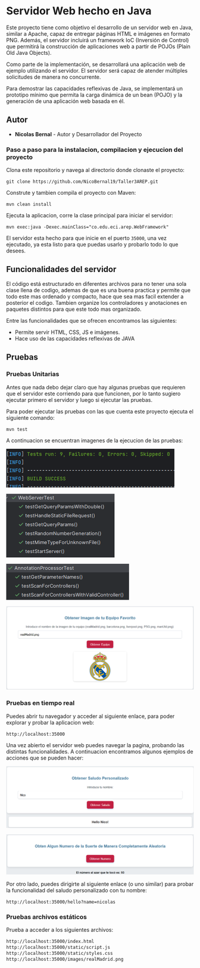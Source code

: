# Servidor Web hecho en Java

Este proyecto tiene como objetivo el desarrollo de un servidor web en Java, similar a Apache, capaz de entregar páginas HTML e imágenes en formato PNG. Además, el servidor incluirá un framework IoC (Inversión de Control) que permitirá la construcción de aplicaciones web a partir de POJOs (Plain Old Java Objects).

Como parte de la implementación, se desarrollará una aplicación web de ejemplo utilizando el servidor. El servidor será capaz de atender múltiples solicitudes de manera no concurrente.

Para demostrar las capacidades reflexivas de Java, se implementará un prototipo mínimo que permita la carga dinámica de un bean (POJO) y la generación de una aplicación web basada en él.

## Autor

* **Nicolas Bernal** - Autor y Desarrollador del Proyecto

### Paso a paso para la instalacion, compilacion y ejecucion del proyecto

Clona este repositorio y navega al directorio donde clonaste el proyecto:

```
git clone https://github.com/NicoBernal19/Taller3AREP.git
```

Construte y tambien compila el proyecto con Maven:

```
mvn clean install
```

Ejecuta la aplicacion, corre la clase principal para iniciar el servidor:

```
mvn exec:java -Dexec.mainClass="co.edu.eci.arep.WebFramework"
```

El servidor esta hecho para que inicie en el puerto `35000`, una vez ejecutado, ya esta listo para que puedas usarlo y probarlo todo lo que desees.

## Funcionalidades del servidor

El código está estructurado en diferentes archivos para no tener una sola clase llena de codigo, ademas de que es una buena practica y permite que todo este mas ordenado y compacto, hace que sea mas facil extender a posterior el codigo. Tambien organize los controladores y anotaciones en paquetes distintos para que este todo mas organizado.

Entre las funcionalidades que se ofrecen encontramos las siguientes:

- Permite servir HTML, CSS, JS e imágenes.
- Hace uso de las capacidades reflexivas de JAVA

## Pruebas

### Pruebas Unitarias

Antes que nada debo dejar claro que hay algunas pruebas que requieren que el servidor este corriendo para que funcionen, por lo tanto sugiero ejecutar primero el servidor y luego si ejecutar las pruebas.

Para poder ejecutar las pruebas con las que cuenta este proyecto ejecuta el siguiente comando:

```
mvn test
```

A continuacion se encuentran imagenes de la ejecucion de las pruebas:

![imagen](src/main/resources/images/1.png)

![imagen](src/main/resources/images/2.png)

![imagen](src/main/resources/images/3.png)

![imagen](src/main/resources/images/4.png)

### Pruebas en tiempo real

Puedes abrir tu navegador y acceder al siguiente enlace, para poder explorar y probar la aplicacion web:

```
http://localhost:35000
```

Una vez abierto el servidor web puedes navegar la pagina, probando las distintas funcionalidades. A continuacion encontramos algunos ejemplos de acciones que se pueden hacer:

![imagen](src/main/resources/images/5.png)

![imagen](src/main/resources/images/6.png)

Por otro lado, puedes dirigirte al siguiente enlace (o uno similar) para probar la funcionalidad del saludo personalizado con tu nombre:

```
http://localhost:35000/hello?name=nicolas
```

### Pruebas archivos estáticos

Prueba a acceder a los siguientes archivos:

```
http://localhost:35000/index.html
http://localhost:35000/static/script.js
http://localhost:35000/static/styles.css
http://localhost:35000/images/realMadrid.png
```
